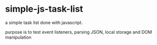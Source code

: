 # simple-js-task-list
a simple task list done with javascript.

purpose is to test event listeners, parsing JSON, local storage and DOM manipulation
